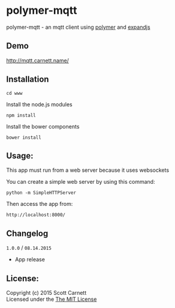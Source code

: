 # polymer-mqtt

polymer-mqtt - an mqtt client using [polymer](https://www.polymer-project.org/1.0/) and [expandjs](http://expandjs.com/)

## Demo

http://mqtt.carnett.name/

## Installation

```
cd www
```

Install the node.js modules
```
npm install
```

Install the bower components
```
bower install
```

## Usage:

This app must run from a web server because it uses websockets

You can create a simple web server by using this command:

```
python -m SimpleHTTPServer
```

Then access the app from:

```
http://localhost:8000/
```

## Changelog

`1.0.0` / `08.14.2015`

- App release

## License:
Copyright (c) 2015 Scott Carnett  
Licensed under the [The MIT License](http://opensource.org/licenses/MIT)
